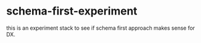 # schema-first-experiment
this is an experiment stack to see if schema first approach makes sense for DX.
